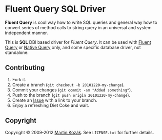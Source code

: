Fluent Query SQL Driver
=======================

**Fluent Query** is cool way how to write SQL queries and general way 
how to convert series of method calls to string query in an universal 
and system independent manner. 

This is **SQL** DBI based driver for *Fluent Query*. It can be used with 
[Fluent Query][4] or [Native Query][5] only, and some specific database 
driver, not standalone.    


Contributing
------------

1. Fork it.
2. Create a branch (`git checkout -b 20101220-my-change`).
3. Commit your changes (`git commit -am "Added something"`).
4. Push to the branch (`git push origin 20101220-my-change`).
5. Create an [Issue][2] with a link to your branch.
6. Enjoy a refreshing Diet Coke and wait.

Copyright
---------

Copyright &copy; 2009-2012 [Martin Kozák][3]. See `LICENSE.txt` for
further details.

[2]: http://github.com/martinkozak/fluent-query-sql/issues
[3]: http://www.martinkozak.net/
[4]: http://github.com/martinkozak/fluent-query
[5]: http://github.com/martinkozak/native-query

